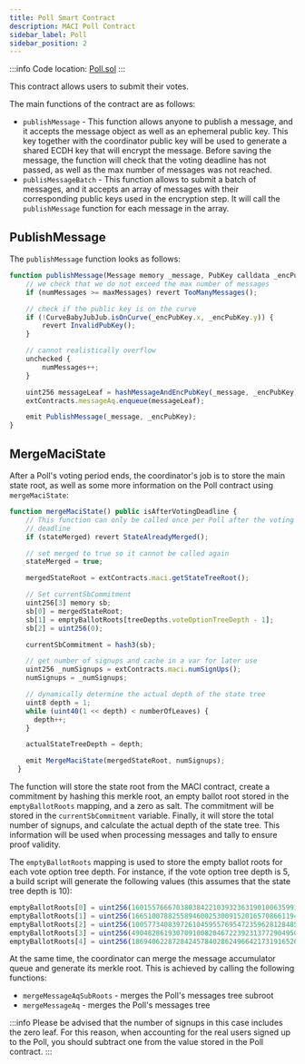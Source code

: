 ```yaml
---
title: Poll Smart Contract
description: MACI Poll Contract
sidebar_label: Poll
sidebar_position: 2
---
```


:::info
Code location: [Poll.sol](https://github.com/privacy-scaling-explorations/maci/blob/dev/contracts/contracts/Poll.sol)
:::

This contract allows users to submit their votes.

The main functions of the contract are as follows:

- `publishMessage` - This function allows anyone to publish a message, and it accepts the message object as well as an ephemeral public key. This key together with the coordinator public key will be used to generate a shared ECDH key that will encrypt the message.
  Before saving the message, the function will check that the voting deadline has not passed, as well as the max number of messages was not reached.
- `publisMessageBatch` - This function allows to submit a batch of messages, and it accepts an array of messages with their corresponding public keys used in the encryption step. It will call the `publishMessage` function for each message in the array.

## PublishMessage

The `publishMessage` function looks as follows:

```js
function publishMessage(Message memory _message, PubKey calldata _encPubKey) public virtual isWithinVotingDeadline {
    // we check that we do not exceed the max number of messages
    if (numMessages >= maxMessages) revert TooManyMessages();

    // check if the public key is on the curve
    if (!CurveBabyJubJub.isOnCurve(_encPubKey.x, _encPubKey.y)) {
        revert InvalidPubKey();
    }

    // cannot realistically overflow
    unchecked {
        numMessages++;
    }

    uint256 messageLeaf = hashMessageAndEncPubKey(_message, _encPubKey);
    extContracts.messageAq.enqueue(messageLeaf);

    emit PublishMessage(_message, _encPubKey);
}
```

## MergeMaciState

After a Poll's voting period ends, the coordinator's job is to store the main state root, as well as some more information on the Poll contract using `mergeMaciState`:

```js
function mergeMaciState() public isAfterVotingDeadline {
    // This function can only be called once per Poll after the voting
    // deadline
    if (stateMerged) revert StateAlreadyMerged();

    // set merged to true so it cannot be called again
    stateMerged = true;

    mergedStateRoot = extContracts.maci.getStateTreeRoot();

    // Set currentSbCommitment
    uint256[3] memory sb;
    sb[0] = mergedStateRoot;
    sb[1] = emptyBallotRoots[treeDepths.voteOptionTreeDepth - 1];
    sb[2] = uint256(0);

    currentSbCommitment = hash3(sb);

    // get number of signups and cache in a var for later use
    uint256 _numSignups = extContracts.maci.numSignUps();
    numSignups = _numSignups;

    // dynamically determine the actual depth of the state tree
    uint8 depth = 1;
    while (uint40(1 << depth) < numberOfLeaves) {
      depth++;
    }

    actualStateTreeDepth = depth;

    emit MergeMaciState(mergedStateRoot, numSignups);
  }
```

The function will store the state root from the MACI contract, create a commitment by hashing this merkle root, an empty ballot root stored in the `emptyBallotRoots` mapping, and a zero as salt. The commitment will be stored in the `currentSbCommitment` variable. Finally, it will store the total number of signups, and calculate the actual depth of the state tree. This information will be used when processing messages and tally to ensure proof validity.

The `emptyBallotRoots` mapping is used to store the empty ballot roots for each vote option tree depth. For instance, if the vote option tree depth is 5, a build script will generate the following values (this assumes that the state tree depth is 10):

```javascript
emptyBallotRoots[0] = uint256(16015576667038038422103932363190100635991292382181099511410843174865570503661);
emptyBallotRoots[1] = uint256(166510078825589460025300915201657086611944528317298994959376081297530246971);
emptyBallotRoots[2] = uint256(10057734083972610459557695472359628128485394923403014377687504571662791937025);
emptyBallotRoots[3] = uint256(4904828619307091008204672239231377290495002626534171783829482835985709082773);
emptyBallotRoots[4] = uint256(18694062287284245784028624966421731916526814537891066525886866373016385890569);
```

At the same time, the coordinator can merge the message accumulator queue and generate its merkle root. This is achieved by calling the following functions:

- `mergeMessageAqSubRoots` - merges the Poll's messages tree subroot
- `mergeMessageAq` - merges the Poll's messages tree

:::info
Please be advised that the number of signups in this case includes the zero leaf. For this reason, when accounting for the real users signed up to the Poll, you should subtract one from the value stored in the Poll contract.
:::
